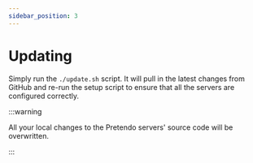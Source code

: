 ```yaml
---
sidebar_position: 3
---
```


# Updating

Simply run the `./update.sh` script. It will pull in the latest changes from GitHub and re-run the setup script to
ensure that all the servers are configured correctly.

:::warning

All your local changes to the Pretendo servers' source code will be overwritten.

:::
